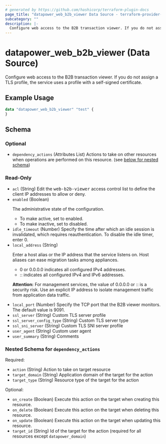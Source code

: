 ```yaml
---
# generated by https://github.com/hashicorp/terraform-plugin-docs
page_title: "datapower_web_b2b_viewer Data Source - terraform-provider-datapower"
subcategory: ""
description: |-
  Configure web access to the B2B transaction viewer. If you do not assign a TLS profile, the service uses a profile with a self-signed certificate.
---
```


# datapower_web_b2b_viewer (Data Source)

Configure web access to the B2B transaction viewer. If you do not assign a TLS profile, the service uses a profile with a self-signed certificate.

## Example Usage

```terraform
data "datapower_web_b2b_viewer" "test" {
}
```

<!-- schema generated by tfplugindocs -->
## Schema

### Optional

- `dependency_actions` (Attributes List) Actions to take on other resources when operations are performed on this resource. (see [below for nested schema](#nestedatt--dependency_actions))

### Read-Only

- `acl` (String) Edit the <tt>web-b2b-viewer</tt> access control list to define the client IP addresses to allow or deny.
- `enabled` (Boolean) <p>The administrative state of the configuration.</p><ul><li>To make active, set to enabled.</li><li>To make inactive, set to disabled.</li></ul>
- `idle_timeout` (Number) Specify the time after which an idle session is invalidated, which requires reauthentication. To disable the idle timer, enter 0.
- `local_address` (String) <p>Enter a host alias or the IP address that the service listens on. Host aliases can ease migration tasks among appliances.</p><ul><li>0 or 0.0.0.0 indicates all configured IPv4 addresses.</li><li>:: indicates all configured IPv4 and IPv6 addresses.</li></ul><p><b>Attention:</b> For management services, the value of 0.0.0.0 or :: is a security risk. Use an explicit IP address to isolate management traffic from application data traffic.</p>
- `local_port` (Number) Specify the TCP port that the B2B viewer monitors. The default value is 9091.
- `ssl_server` (String) Custom TLS server profile
- `ssl_server_config_type` (String) Custom TLS server type
- `ssl_sni_server` (String) Custom TLS SNI server profile
- `user_agent` (String) Custom user agent
- `user_summary` (String) Comments

<a id="nestedatt--dependency_actions"></a>
### Nested Schema for `dependency_actions`

Required:

- `action` (String) Action to take on target resource
- `target_domain` (String) Application domain of the target for the action
- `target_type` (String) Resource type of the target for the action

Optional:

- `on_create` (Boolean) Execute this action on the target when creating this resource.
- `on_delete` (Boolean) Execute this action on the target when deleting this resource.
- `on_update` (Boolean) Execute this action on the target when updating this resource.
- `target_id` (String) Id of the target for the action (required for all resources except `datapower_domain`)

